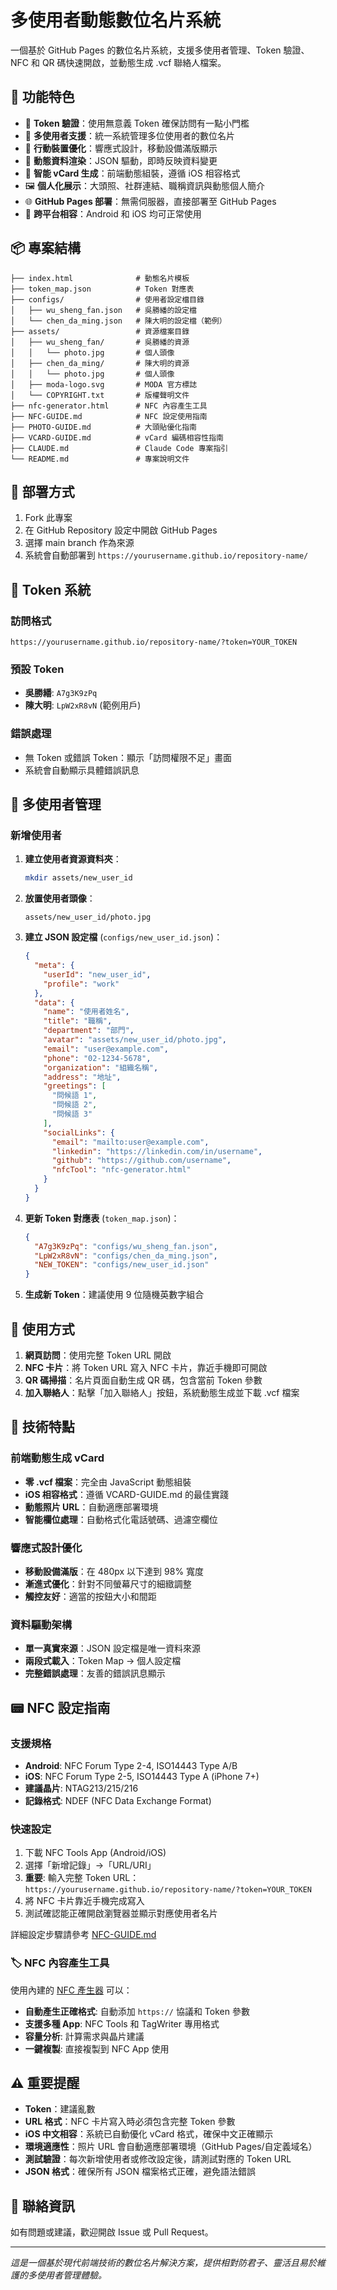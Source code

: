 # 多使用者動態數位名片系統

一個基於 GitHub Pages 的數位名片系統，支援多使用者管理、Token 驗證、NFC 和 QR 碼快速開啟，並動態生成 .vcf 聯絡人檔案。

## 🎯 功能特色

- 🔐 **Token 驗證**：使用無意義 Token 確保訪問有一點小門檻
- 👥 **多使用者支援**：統一系統管理多位使用者的數位名片
- 📱 **行動裝置優化**：響應式設計，移動設備滿版顯示
- 🎨 **動態資料渲染**：JSON 驅動，即時反映資料變更
- 📇 **智能 vCard 生成**：前端動態組裝，遵循 iOS 相容格式
- 🖼 **個人化展示**：大頭照、社群連結、職稱資訊與動態個人簡介
- 🌐 **GitHub Pages 部署**：無需伺服器，直接部署至 GitHub Pages
- 📱 **跨平台相容**：Android 和 iOS 均可正常使用

## 📦 專案結構

```
├── index.html              # 動態名片模板
├── token_map.json          # Token 對應表
├── configs/                # 使用者設定檔目錄
│   ├── wu_sheng_fan.json   # 吳勝繙的設定檔
│   └── chen_da_ming.json   # 陳大明的設定檔（範例）
├── assets/                 # 資源檔案目錄
│   ├── wu_sheng_fan/       # 吳勝繙的資源
│   │   └── photo.jpg       # 個人頭像
│   ├── chen_da_ming/       # 陳大明的資源
│   │   └── photo.jpg       # 個人頭像
│   ├── moda-logo.svg       # MODA 官方標誌
│   └── COPYRIGHT.txt       # 版權聲明文件
├── nfc-generator.html      # NFC 內容產生工具
├── NFC-GUIDE.md            # NFC 設定使用指南
├── PHOTO-GUIDE.md          # 大頭貼優化指南
├── VCARD-GUIDE.md          # vCard 編碼相容性指南
├── CLAUDE.md               # Claude Code 專案指引
└── README.md               # 專案說明文件
```

## 🚀 部署方式

1. Fork 此專案
2. 在 GitHub Repository 設定中開啟 GitHub Pages
3. 選擇 main branch 作為來源
4. 系統會自動部署到 `https://yourusername.github.io/repository-name/`

## 🔑 Token 系統

### 訪問格式
```
https://yourusername.github.io/repository-name/?token=YOUR_TOKEN
```

### 預設 Token
- **吳勝繙**: `A7g3K9zPq`
- **陳大明**: `LpW2xR8vN` (範例用戶)

### 錯誤處理
- 無 Token 或錯誤 Token：顯示「訪問權限不足」畫面
- 系統會自動顯示具體錯誤訊息

## 👥 多使用者管理

### 新增使用者

1. **建立使用者資源資料夾**：
   ```bash
   mkdir assets/new_user_id
   ```

2. **放置使用者頭像**：
   ```
   assets/new_user_id/photo.jpg
   ```

3. **建立 JSON 設定檔** (`configs/new_user_id.json`)：
   ```json
   {
     "meta": {
       "userId": "new_user_id",
       "profile": "work"
     },
     "data": {
       "name": "使用者姓名",
       "title": "職稱",
       "department": "部門",
       "avatar": "assets/new_user_id/photo.jpg",
       "email": "user@example.com",
       "phone": "02-1234-5678",
       "organization": "組織名稱",
       "address": "地址",
       "greetings": [
         "問候語 1",
         "問候語 2",
         "問候語 3"
       ],
       "socialLinks": {
         "email": "mailto:user@example.com",
         "linkedin": "https://linkedin.com/in/username",
         "github": "https://github.com/username",
         "nfcTool": "nfc-generator.html"
       }
     }
   }
   ```

4. **更新 Token 對應表** (`token_map.json`)：
   ```json
   {
     "A7g3K9zPq": "configs/wu_sheng_fan.json",
     "LpW2xR8vN": "configs/chen_da_ming.json",
     "NEW_TOKEN": "configs/new_user_id.json"
   }
   ```

5. **生成新 Token**：建議使用 9 位隨機英數字組合

## 📱 使用方式

1. **網頁訪問**：使用完整 Token URL 開啟
2. **NFC 卡片**：將 Token URL 寫入 NFC 卡片，靠近手機即可開啟
3. **QR 碼掃描**：名片頁面自動生成 QR 碼，包含當前 Token 參數
4. **加入聯絡人**：點擊「加入聯絡人」按鈕，系統動態生成並下載 .vcf 檔案

## 🔧 技術特點

### 前端動態生成 vCard
- **零 .vcf 檔案**：完全由 JavaScript 動態組裝
- **iOS 相容格式**：遵循 VCARD-GUIDE.md 的最佳實踐
- **動態照片 URL**：自動適應部署環境
- **智能欄位處理**：自動格式化電話號碼、過濾空欄位

### 響應式設計優化
- **移動設備滿版**：在 480px 以下達到 98% 寬度
- **漸進式優化**：針對不同螢幕尺寸的細緻調整
- **觸控友好**：適當的按鈕大小和間距

### 資料驅動架構
- **單一真實來源**：JSON 設定檔是唯一資料來源
- **兩段式載入**：Token Map → 個人設定檔
- **完整錯誤處理**：友善的錯誤訊息顯示

## 📟 NFC 設定指南

### 支援規格
- **Android**: NFC Forum Type 2-4, ISO14443 Type A/B
- **iOS**: NFC Forum Type 2-5, ISO14443 Type A (iPhone 7+)
- **建議晶片**: NTAG213/215/216
- **記錄格式**: NDEF (NFC Data Exchange Format)

### 快速設定
1. 下載 NFC Tools App (Android/iOS)
2. 選擇「新增記錄」→「URL/URI」
3. **重要**: 輸入完整 Token URL：`https://yourusername.github.io/repository-name/?token=YOUR_TOKEN`
4. 將 NFC 卡片靠近手機完成寫入
5. 測試確認能正確開啟瀏覽器並顯示對應使用者名片

詳細設定步驟請參考 [NFC-GUIDE.md](NFC-GUIDE.md)

### 🏷️ NFC 內容產生工具
使用內建的 [NFC 產生器](nfc-generator.html) 可以：
- **自動產生正確格式**: 自動添加 `https://` 協議和 Token 參數
- **支援多種 App**: NFC Tools 和 TagWriter 專用格式
- **容量分析**: 計算需求與晶片建議
- **一鍵複製**: 直接複製到 NFC App 使用

## ⚠️ 重要提醒

- **Token**：建議亂數
- **URL 格式**：NFC 卡片寫入時必須包含完整 Token 參數
- **iOS 中文相容**：系統已自動優化 vCard 格式，確保中文正確顯示
- **環境適應性**：照片 URL 會自動適應部署環境（GitHub Pages/自定義域名）
- **測試驗證**：每次新增使用者或修改設定後，請測試對應的 Token URL
- **JSON 格式**：確保所有 JSON 檔案格式正確，避免語法錯誤

## 📧 聯絡資訊

如有問題或建議，歡迎開啟 Issue 或 Pull Request。

---

*這是一個基於現代前端技術的數位名片解決方案，提供相對防君子、靈活且易於維護的多使用者管理體驗。*